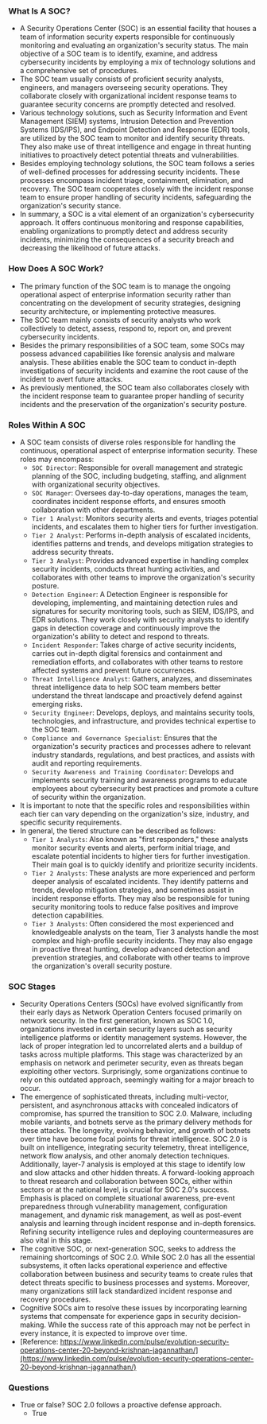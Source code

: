 ### What Is A SOC?
- A Security Operations Center (SOC) is an essential facility that houses a team of information security experts responsible for continuously monitoring and evaluating an organization's security status. The main objective of a SOC team is to identify, examine, and address cybersecurity incidents by employing a mix of technology solutions and a comprehensive set of procedures.
- The SOC team usually consists of proficient security analysts, engineers, and managers overseeing security operations. They collaborate closely with organizational incident response teams to guarantee security concerns are promptly detected and resolved.
- Various technology solutions, such as Security Information and Event Management (SIEM) systems, Intrusion Detection and Prevention Systems (IDS/IPS), and Endpoint Detection and Response (EDR) tools, are utilized by the SOC team to monitor and identify security threats. They also make use of threat intelligence and engage in threat hunting initiatives to proactively detect potential threats and vulnerabilities.
- Besides employing technology solutions, the SOC team follows a series of well-defined processes for addressing security incidents. These processes encompass incident triage, containment, elimination, and recovery. The SOC team cooperates closely with the incident response team to ensure proper handling of security incidents, safeguarding the organization's security stance.
- In summary, a SOC is a vital element of an organization's cybersecurity approach. It offers continuous monitoring and response capabilities, enabling organizations to promptly detect and address security incidents, minimizing the consequences of a security breach and decreasing the likelihood of future attacks.



### How Does A SOC Work?
- The primary function of the SOC team is to manage the ongoing operational aspect of enterprise information security rather than concentrating on the development of security strategies, designing security architecture, or implementing protective measures.
- The SOC team mainly consists of security analysts who work collectively to detect, assess, respond to, report on, and prevent cybersecurity incidents.
- Besides the primary responsibilities of a SOC team, some SOCs may possess advanced capabilities like forensic analysis and malware analysis. These abilities enable the SOC team to conduct in-depth investigations of security incidents and examine the root cause of the incident to avert future attacks.
- As previously mentioned, the SOC team also collaborates closely with the incident response team to guarantee proper handling of security incidents and the preservation of the organization's security posture.



### Roles Within A SOC
- A SOC team consists of diverse roles responsible for handling the continuous, operational aspect of enterprise information security. These roles may encompass:
	- `SOC Director`: Responsible for overall management and strategic planning of the SOC, including budgeting, staffing, and alignment with organizational security objectives.
	- `SOC Manager`: Oversees day-to-day operations, manages the team, coordinates incident response efforts, and ensures smooth collaboration with other departments.
	- `Tier 1 Analyst`: Monitors security alerts and events, triages potential incidents, and escalates them to higher tiers for further investigation.
	- `Tier 2 Analyst`: Performs in-depth analysis of escalated incidents, identifies patterns and trends, and develops mitigation strategies to address security threats.
	- `Tier 3 Analyst`: Provides advanced expertise in handling complex security incidents, conducts threat hunting activities, and collaborates with other teams to improve the organization's security posture.
	- `Detection Engineer`: A Detection Engineer is responsible for developing, implementing, and maintaining detection rules and signatures for security monitoring tools, such as SIEM, IDS/IPS, and EDR solutions. They work closely with security analysts to identify gaps in detection coverage and continuously improve the organization's ability to detect and respond to threats.
	- `Incident Responder`: Takes charge of active security incidents, carries out in-depth digital forensics and containment and remediation efforts, and collaborates with other teams to restore affected systems and prevent future occurrences.
	- `Threat Intelligence Analyst`: Gathers, analyzes, and disseminates threat intelligence data to help SOC team members better understand the threat landscape and proactively defend against emerging risks.
	- `Security Engineer`: Develops, deploys, and maintains security tools, technologies, and infrastructure, and provides technical expertise to the SOC team.
	- `Compliance and Governance Specialist`: Ensures that the organization's security practices and processes adhere to relevant industry standards, regulations, and best practices, and assists with audit and reporting requirements.
	- `Security Awareness and Training Coordinator`: Develops and implements security training and awareness programs to educate employees about cybersecurity best practices and promote a culture of security within the organization.
- It is important to note that the specific roles and responsibilities within each tier can vary depending on the organization's size, industry, and specific security requirements.
- In general, the tiered structure can be described as follows:
	- `Tier 1 Analysts`: Also known as "first responders," these analysts monitor security events and alerts, perform initial triage, and escalate potential incidents to higher tiers for further investigation. Their main goal is to quickly identify and prioritize security incidents.
	- `Tier 2 Analysts`: These analysts are more experienced and perform deeper analysis of escalated incidents. They identify patterns and trends, develop mitigation strategies, and sometimes assist in incident response efforts. They may also be responsible for tuning security monitoring tools to reduce false positives and improve detection capabilities.
	- `Tier 3 Analysts`: Often considered the most experienced and knowledgeable analysts on the team, Tier 3 analysts handle the most complex and high-profile security incidents. They may also engage in proactive threat hunting, develop advanced detection and prevention strategies, and collaborate with other teams to improve the organization's overall security posture.


### SOC Stages
- Security Operations Centers (SOCs) have evolved significantly from their early days as Network Operation Centers focused primarily on network security. In the first generation, known as SOC 1.0, organizations invested in certain security layers such as security intelligence platforms or identity management systems. However, the lack of proper integration led to uncorrelated alerts and a buildup of tasks across multiple platforms. This stage was characterized by an emphasis on network and perimeter security, even as threats began exploiting other vectors. Surprisingly, some organizations continue to rely on this outdated approach, seemingly waiting for a major breach to occur.
- The emergence of sophisticated threats, including multi-vector, persistent, and asynchronous attacks with concealed indicators of compromise, has spurred the transition to SOC 2.0. Malware, including mobile variants, and botnets serve as the primary delivery methods for these attacks. The longevity, evolving behavior, and growth of botnets over time have become focal points for threat intelligence. SOC 2.0 is built on intelligence, integrating security telemetry, threat intelligence, network flow analysis, and other anomaly detection techniques. Additionally, layer-7 analysis is employed at this stage to identify low and slow attacks and other hidden threats. A forward-looking approach to threat research and collaboration between SOCs, either within sectors or at the national level, is crucial for SOC 2.0's success. Emphasis is placed on complete situational awareness, pre-event preparedness through vulnerability management, configuration management, and dynamic risk management, as well as post-event analysis and learning through incident response and in-depth forensics. Refining security intelligence rules and deploying countermeasures are also vital in this stage.
- The cognitive SOC, or next-generation SOC, seeks to address the remaining shortcomings of SOC 2.0. While SOC 2.0 has all the essential subsystems, it often lacks operational experience and effective collaboration between business and security teams to create rules that detect threats specific to business processes and systems. Moreover, many organizations still lack standardized incident response and recovery procedures.
- Cognitive SOCs aim to resolve these issues by incorporating learning systems that compensate for experience gaps in security decision-making. While the success rate of this approach may not be perfect in every instance, it is expected to improve over time.
- [Reference: https://www.linkedin.com/pulse/evolution-security-operations-center-20-beyond-krishnan-jagannathan/](https://www.linkedin.com/pulse/evolution-security-operations-center-20-beyond-krishnan-jagannathan/)


### Questions
- True or false? SOC 2.0 follows a proactive defense approach.
	- True